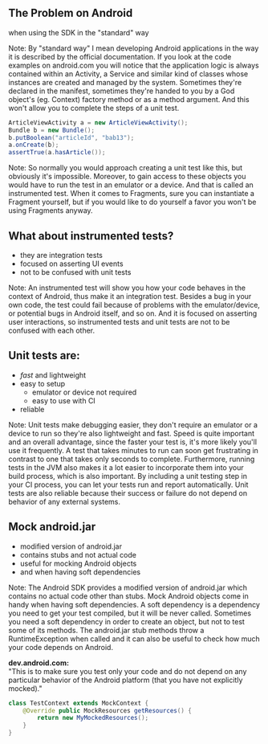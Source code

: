 ## The Problem on Android

when using the SDK in the "standard" way

Note: By "standard way" I mean developing Android applications in the way it is described by the official documentation.
If you look at the code examples on android.com you will notice that the application logic is always contained within
an Activity, a Service and similar kind of classes whose instances are created and managed by the system.
Sometimes they're declared in the manifest, sometimes they're handed to you by a God object's (eg. Context) factory method or
as a method argument. And this won't allow you to complete the steps of a unit test.



```java
ArticleViewActivity a = new ArticleViewActivity();
Bundle b = new Bundle();
b.putBoolean("articleId", "bab13");
a.onCreate(b);
assertTrue(a.hasArticle());
```

Note: So normally you would approach creating a unit test like this, but obviously it's impossible.
Moreover, to gain access to these objects you would have to run the test in an emulator or a device.
And that is called an instrumented test. When it comes to Fragments, sure you can instantiate a Fragment yourself,
but if you would like to do yourself a favor you won't be using Fragments anyway.




## What about instrumented tests?

* they are integration tests
* focused on asserting UI events
* not to be confused with unit tests

Note: An instrumented test will show you how your code behaves in the context of Android, thus make it an integration test.
Besides a bug in your own code, the test could fail because of problems with the emulator/device, or potential bugs in Android itself, and so on.
And it is focused on asserting user interactions, so instrumented tests and unit tests are not to be confused with each other.



## Unit tests are:

* *fast* and lightweight
* easy to setup
  * emulator or device not required
  * easy to use with CI
* reliable
  
Note: Unit tests make debugging easier, they don't require an emulator or a device to run so they're also lightweight and fast.
Speed is quite important and an overall advantage, since the faster your test is, it's more likely you'll use it frequently.
A test that takes minutes to run can soon get frustrating in contrast to one that takes only seconds to complete.
Furthermore, running tests in the JVM also makes it a lot easier to incorporate them into your build process, which is also important.
By including a unit testing step in your CI process, you can let your tests run and report automatically.
Unit tests are also reliable because their success or failure do not depend on behavior of any external systems.



## Mock android.jar

* modified version of android.jar
* contains stubs and not actual code
* useful for mocking Android objects
* and when having soft dependencies

Note: The Android SDK provides a modified version of android.jar which contains no actual code other than stubs.
Mock Android objects come in handy when having soft dependencies. A soft dependency is a dependency you need to get your test compiled,
but it will be never called. Sometimes you need a soft dependency in order to create an object, but not to test some of its methods.
The android.jar stub methods throw a RuntimeException when called and it can also be useful to check how much your code depends on Android.



**dev.android.com:**  
"This is to make sure you test only your code and do not depend on any particular behavior of the Android platform (that you have not explicitly mocked)."

```java
class TestContext extends MockContext {
    @Override public MockResources getResources() {
        return new MyMockedResources();
    }
}
```
